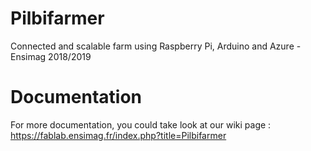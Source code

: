 # Pilbifarmer
Connected and scalable farm using Raspberry Pi, Arduino and Azure - Ensimag 2018/2019

# Documentation

For more documentation, you could take look at our wiki page : https://fablab.ensimag.fr/index.php?title=Pilbifarmer 

